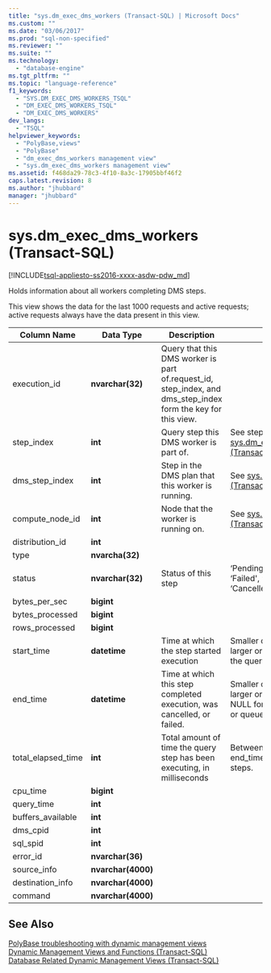 ```yaml
---
title: "sys.dm_exec_dms_workers (Transact-SQL) | Microsoft Docs"
ms.custom: ""
ms.date: "03/06/2017"
ms.prod: "sql-non-specified"
ms.reviewer: ""
ms.suite: ""
ms.technology: 
  - "database-engine"
ms.tgt_pltfrm: ""
ms.topic: "language-reference"
f1_keywords: 
  - "SYS.DM_EXEC_DMS_WORKERS_TSQL"
  - "DM_EXEC_DMS_WORKERS_TSQL"
  - "DM_EXEC_DMS_WORKERS"
dev_langs: 
  - "TSQL"
helpviewer_keywords: 
  - "PolyBase,views"
  - "PolyBase"
  - "dm_exec_dms_workers management view"
  - "sys.dm_exec_dms_workers management view"
ms.assetid: f468da29-78c3-4f10-8a3c-17905bbf46f2
caps.latest.revision: 8
ms.author: "jhubbard"
manager: "jhubbard"
---
```

# sys.dm_exec_dms_workers (Transact-SQL)
[!INCLUDE[tsql-appliesto-ss2016-xxxx-asdw-pdw_md](../../../relational-databases/polybase/includes/tsql-appliesto-ss2016-xxxx-asdw-pdw-md.md)]

  Holds information about all workers completing DMS steps.  
  
 This view shows the data for the last 1000 requests and active requests; active requests always have the data present in this view.  
  
|Column Name|Data Type|Description|Range|  
|-----------------|---------------|-----------------|-----------|  
|execution_id|**nvarchar(32)**|Query that this DMS worker is part of.request_id, step_index, and dms_step_index form the key for this view.||  
|step_index|**int**|Query step this DMS worker is part of.|See step index in [sys.dm_exec_distributed_request_steps &#40;Transact-SQL&#41;](../../../relational-databases/reference/system-dynamic-management-views/sys.dm-exec-distributed-request-steps-transact-sql.md).|  
|dms_step_index|**int**|Step in the DMS plan that this worker is running.|See [sys.dm_exec_dms_workers (Transact-SQL)](../../../relational-databases/reference/system-dynamic-management-views/sys.dm-exec-dms-workers-transact-sql.md)|  
|compute_node_id|**int**|Node that the worker is running on.|See [sys.dm_exec_compute_nodes &#40;Transact-SQL&#41;](../../../relational-databases/reference/system-dynamic-management-views/sys.dm-exec-compute-nodes-transact-sql.md).|  
|distribution_id|**int**|||  
|type|**nvarcha(32)**|||  
|status|**nvarchar(32)**|Status of this step|‘Pending', ‘Running', ‘Complete', ‘Failed', ‘UndoFailed', ‘PendingCancel', ‘Cancelled', ‘Undone', ‘Aborted'|  
|bytes_per_sec|**bigint**|||  
|bytes_processed|**bigint**|||  
|rows_processed|**bigint**|||  
|start_time|**datetime**|Time at which the step started execution|Smaller or equal to current time and larger or equal to end_compile_time of the query to which this step belongs.|  
|end_time|**datetime**|Time at which this step completed execution, was cancelled, or failed.|Smaller or equal to current time and larger or equal to start_time, set to NULL for steps currently in execution or queued.|  
|total_elapsed_time|**int**|Total amount of time the query step has been executing, in milliseconds|Between 0 and the difference between end_time and start_time. 0 for queued steps.|  
|cpu_time|**bigint**|||  
|query_time|**int**|||  
|buffers_available|**int**|||  
|dms_cpid|**int**|||  
|sql_spid|**int**|||  
|error_id|**nvarchar(36)**|||  
|source_info|**nvarchar(4000)**|||  
|destination_info|**nvarchar(4000)**|||  
|command|**nvarchar(4000)**|||  
  
## See Also  
 [PolyBase troubleshooting with dynamic management views](http://msdn.microsoft.com/library/ce9078b7-a750-4f47-b23e-90b83b783d80)   
 [Dynamic Management Views and Functions &#40;Transact-SQL&#41;](../Topic/Dynamic%20Management%20Views%20and%20Functions%20\(Transact-SQL\).md)   
 [Database Related Dynamic Management Views &#40;Transact-SQL&#41;](../../../relational-databases/reference/system-dynamic-management-views/database-related-dynamic-management-views-transact-sql.md)  
  
  